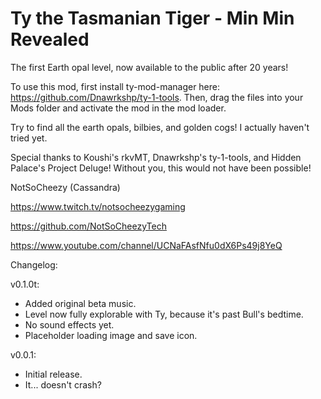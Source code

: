 # Ty the Tasmanian Tiger - Min Min Revealed
The first Earth opal level, now available to the public after 20 years!

To use this mod, first install ty-mod-manager here: https://github.com/Dnawrkshp/ty-1-tools. Then, drag the files into your Mods folder and activate the mod in the mod loader.

Try to find all the earth opals, bilbies, and golden cogs! I actually haven't tried yet.

Special thanks to Koushi's rkvMT, Dnawrkshp's ty-1-tools, and Hidden Palace's Project Deluge! Without you, this would not have been possible!

NotSoCheezy (Cassandra)

https://www.twitch.tv/notsocheezygaming 

https://github.com/NotSoCheezyTech 

https://www.youtube.com/channel/UCNaFAsfNfu0dX6Ps49j8YeQ

Changelog:

v0.1.0t:

- Added original beta music.
- Level now fully explorable with Ty, because it's past Bull's bedtime.
- No sound effects yet.
- Placeholder loading image and save icon.

v0.0.1:

- Initial release.
- It... doesn't crash?
